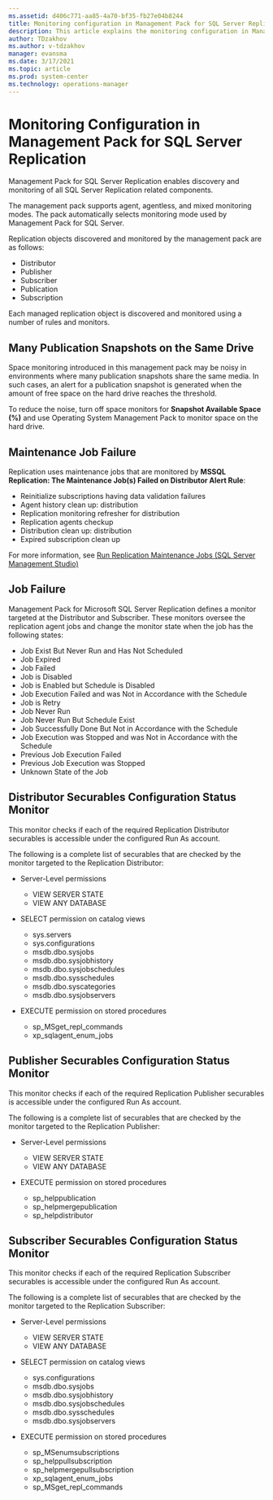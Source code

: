 ```yaml
---
ms.assetid: d406c771-aa85-4a70-bf35-fb27e04b8244
title: Monitoring configuration in Management Pack for SQL Server Replication
description: This article explains the monitoring configuration in Management Pack for SQL Server Replication
author: TDzakhov
ms.author: v-tdzakhov
manager: evansma
ms.date: 3/17/2021
ms.topic: article
ms.prod: system-center
ms.technology: operations-manager
---
```


# Monitoring Configuration in Management Pack for SQL Server Replication

Management Pack for SQL Server Replication enables discovery and monitoring of all SQL Server Replication related components.

The management pack supports agent, agentless, and mixed monitoring modes. The pack automatically selects monitoring mode used by Management Pack for SQL Server.

Replication objects discovered and monitored by the management pack are as follows:

- Distributor
- Publisher
- Subscriber
- Publication
- Subscription

Each managed replication object is discovered and monitored using a number of rules and monitors.

## Many Publication Snapshots on the Same Drive

Space monitoring introduced in this management pack may be noisy in environments where many publication snapshots share the same media. In such cases, an alert for a publication snapshot is generated when the amount of free space on the hard drive reaches the threshold.

To reduce the noise, turn off space monitors for **Snapshot Available Space (%)** and use Operating System Management Pack to monitor space on the hard drive.

## Maintenance Job Failure

Replication uses maintenance jobs that are monitored by **MSSQL Replication: The Maintenance Job(s) Failed on Distributor Alert Rule**:

- Reinitialize subscriptions having data validation failures
- Agent history clean up: distribution
- Replication monitoring refresher for distribution
- Replication agents checkup
- Distribution clean up: distribution
- Expired subscription clean up

For more information, see [Run Replication Maintenance Jobs (SQL Server Management Studio)](/sql/relational-databases/replication/administration/run-replication-maintenance-jobs-sql-server-management-studio?preserve-view=true&view=sql-server-ver15)

## Job Failure

Management Pack for Microsoft SQL Server Replication defines a monitor targeted at the Distributor and Subscriber. These monitors oversee the replication agent jobs and change the monitor state when the job has the following states:

- Job Exist But Never Run and Has Not Scheduled
- Job Expired
- Job Failed
- Job is Disabled
- Job is Enabled but Schedule is Disabled
- Job Execution Failed and was Not in Accordance with the Schedule
- Job is Retry
- Job Never Run
- Job Never Run But Schedule Exist
- Job Successfully Done But Not in Accordance with the Schedule
- Job Execution was Stopped and was Not in Accordance with the Schedule
- Previous Job Execution Failed
- Previous Job Execution was Stopped
- Unknown State of the Job

## Distributor Securables Configuration Status Monitor

This monitor checks if each of the required Replication Distributor securables is accessible under the configured Run As account.

The following is a complete list of securables that are checked by the monitor targeted to the Replication Distributor:

- Server-Level permissions
  - VIEW SERVER STATE
  - VIEW ANY DATABASE

- SELECT permission on catalog views
  - sys.servers
  - sys.configurations
  - msdb.dbo.sysjobs
  - msdb.dbo.sysjobhistory
  - msdb.dbo.sysjobschedules
  - msdb.dbo.sysschedules
  - msdb.dbo.syscategories
  - msdb.dbo.sysjobservers

- EXECUTE permission on stored procedures
  - sp_MSget_repl_commands
  - xp_sqlagent_enum_jobs

## Publisher Securables Configuration Status Monitor

This monitor checks if each of the required Replication Publisher securables is accessible under the configured Run As account.

The following is a complete list of securables that are checked by the monitor targeted to the Replication Publisher:

- Server-Level permissions
  - VIEW SERVER STATE
  - VIEW ANY DATABASE

- EXECUTE permission on stored procedures
  - sp_helppublication
  - sp_helpmergepublication
  - sp_helpdistributor

## Subscriber Securables Configuration Status Monitor

This monitor checks if each of the required Replication Subscriber securables is accessible under the configured Run As account.

The following is a complete list of securables that are checked by the monitor targeted to the Replication Subscriber:

- Server-Level permissions
  - VIEW SERVER STATE
  - VIEW ANY DATABASE

- SELECT permission on catalog views
  - sys.configurations
  - msdb.dbo.sysjobs
  - msdb.dbo.sysjobhistory
  - msdb.dbo.sysjobschedules
  - msdb.dbo.sysschedules
  - msdb.dbo.sysjobservers

- EXECUTE permission on stored procedures
  - sp_MSenumsubscriptions
  - sp_helppullsubscription
  - sp_helpmergepullsubscription
  - xp_sqlagent_enum_jobs
  - sp_MSget_repl_commands
